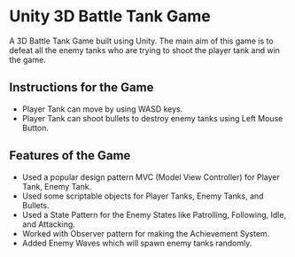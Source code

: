 # Unity 3D Battle Tank Game

A 3D Battle Tank Game built using Unity. The main aim of this game is to defeat all the enemy tanks who are trying to shoot the player tank and win the game.

## Instructions for the Game
- Player Tank can move by using WASD keys.
- Player Tank can shoot bullets to destroy enemy tanks using Left Mouse Button.

## Features of the Game
- Used a popular design pattern MVC (Model View Controller) for Player Tank, Enemy Tank.
- Used some scriptable objects for Player Tanks, Enemy Tanks, and Bullets.
- Used a State Pattern for the Enemy States like Patrolling, Following, Idle, and Attacking.
- Worked with Observer pattern for making the Achievement System.
- Added Enemy Waves which will spawn enemy tanks randomly.
